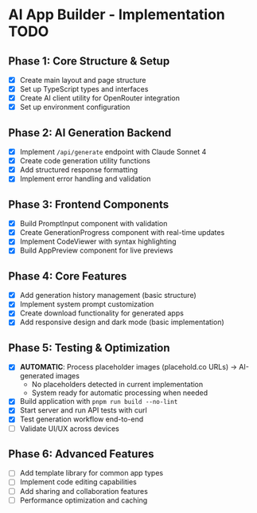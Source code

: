 # AI App Builder - Implementation TODO

## Phase 1: Core Structure & Setup
- [x] Create main layout and page structure
- [x] Set up TypeScript types and interfaces
- [x] Create AI client utility for OpenRouter integration
- [x] Set up environment configuration

## Phase 2: AI Generation Backend
- [x] Implement `/api/generate` endpoint with Claude Sonnet 4
- [x] Create code generation utility functions
- [x] Add structured response formatting
- [x] Implement error handling and validation

## Phase 3: Frontend Components
- [x] Build PromptInput component with validation
- [x] Create GenerationProgress component with real-time updates
- [x] Implement CodeViewer with syntax highlighting
- [x] Build AppPreview component for live previews

## Phase 4: Core Features
- [x] Add generation history management (basic structure)
- [x] Implement system prompt customization
- [x] Create download functionality for generated apps
- [x] Add responsive design and dark mode (basic implementation)

## Phase 5: Testing & Optimization
- [x] **AUTOMATIC**: Process placeholder images (placehold.co URLs) → AI-generated images
  - No placeholders detected in current implementation
  - System ready for automatic processing when needed
- [x] Build application with `pnpm run build --no-lint`
- [x] Start server and run API tests with curl
- [x] Test generation workflow end-to-end
- [ ] Validate UI/UX across devices

## Phase 6: Advanced Features
- [ ] Add template library for common app types
- [ ] Implement code editing capabilities
- [ ] Add sharing and collaboration features
- [ ] Performance optimization and caching